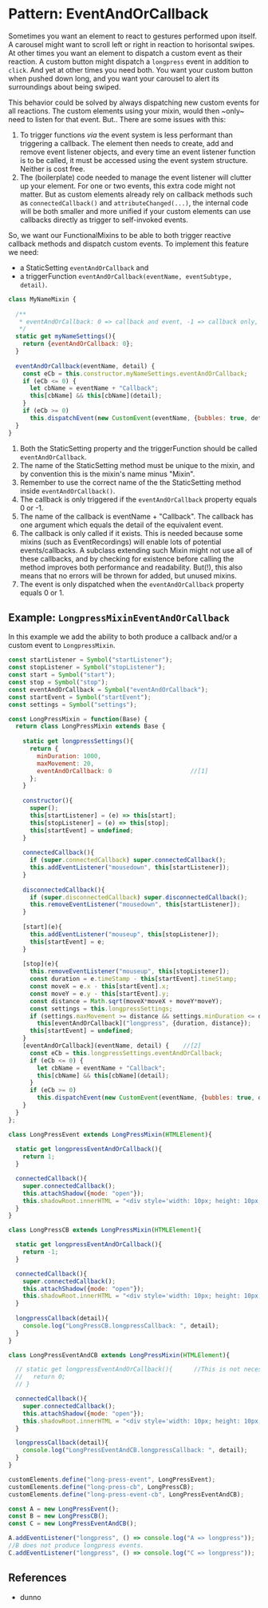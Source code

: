 # Pattern: EventAndOrCallback

Sometimes you want an element to react to gestures performed upon itself.
A carousel might want to scroll left or right in reaction to horisontal swipes. 
At other times you want an element to dispatch a custom event as their reaction.
A custom button might dispatch a `longpress` event in addition to `click`.
And yet at other times you need both. 
You want your custom button when pushed down long, and you want your carousel to
alert its surroundings about being swiped.

This behavior could be solved by always dispatching new custom events for all reactions.
The custom elements using your mixin, would then ~only~ need to listen for that event.
But.. There are some issues with this:
1. To trigger functions *via* the event system is less performant than triggering a callback.
The element then needs to create, add and remove event listener objects, and
every time an event listener function is to be called, it must be accessed using the event system structure.
Neither is cost free.
2. The (boilerplate) code needed to manage the event listener will clutter up your element.
For one or two events, this extra code might not matter. But as custom elements already rely on
callback methods such as `connectedCallback()` and `attributeChanged(...)`, 
the internal code will be both smaller and more unified if your custom elements can use 
callbacks directly as trigger to self-invoked events. 

So, we want our FunctionalMixins to be able to both trigger reactive callback methods and 
dispatch custom events. To implement this feature we need:
* a StaticSetting `eventAndOrCallback` and 
* a triggerFunction `eventAndOrCallback(eventName, eventSubtype, detail)`.

```javascript
class MyNameMixin {
                                  
  /**
   * eventAndOrCallback: 0 => callback and event, -1 => callback only, 1 => event only
   */
  static get myNameSettings(){                                         //[2]
    return {eventAndOrCallback: 0};                                    //[1]
  }
  
  eventAndOrCallback(eventName, detail) {                              //[1]
    const eCb = this.constructor.myNameSettings.eventAndOrCallback;    //[3]
    if (eCb <= 0) {                                                    //[4]
      let cbName = eventName + "Callback";                             //[5]
      this[cbName] && this[cbName](detail);                            //[6]
    }
    if (eCb >= 0)                                                      //[7]
      this.dispatchEvent(new CustomEvent(eventName, {bubbles: true, detail}));
  }              
}
```
1. Both the StaticSetting property and the triggerFunction should be called `eventAndOrCallback`.
2. The name of the StaticSetting method must be unique to the mixin, and 
by convention this is the mixin's name minus "Mixin".
3. Remember to use the correct name of the the StaticSetting method inside `eventAndOrCallback()`.
4. The callback is only triggered if the `eventAndOrCallback` property equals 0 or -1.
5. The name of the callback is eventName + "Callback". 
The callback has one argument which equals the detail of the equivalent event.
6. The callback is only called if it exists.
This is needed because some mixins (such as EventRecordings) 
will enable lots of potential events/callbacks.
A subclass extending such Mixin might not use all of these callbacks,
and by checking for existence before calling the method improves both performance and readability.
But(!), this also means that no errors will be thrown for added, but unused mixins.
7. The event is only dispatched when the `eventAndOrCallback` property equals 0 or 1.

## Example: `LongpressMixinEventAndOrCallback`

In this example we add the ability to both produce a callback and/or a custom event to
`LongpressMixin`.

```javascript
const startListener = Symbol("startListener");
const stopListener = Symbol("stopListener");
const start = Symbol("start");
const stop = Symbol("stop");
const eventAndOrCallback = Symbol("eventAndOrCallback");
const startEvent = Symbol("startEvent");
const settings = Symbol("settings");

const LongPressMixin = function(Base) {
  return class LongPressMixin extends Base {
    
    static get longpressSettings(){                  
      return {
        minDuration: 1000, 
        maxMovement: 20,
        eventAndOrCallback: 0                      //[1]
      };
    }
    
    constructor(){
      super();
      this[startListener] = (e) => this[start];
      this[stopListener] = (e) => this[stop];
      this[startEvent] = undefined;
    }
    
    connectedCallback(){
      if (super.connectedCallback) super.connectedCallback();
      this.addEventListener("mousedown", this[startListener]);
    }
    
    disconnectedCallback(){
      if (super.disconnectedCallback) super.disconnectedCallback();
      this.removeEventListener("mousedown", this[startListener]);
    }
    
    [start](e){
      this.addEventListener("mouseup", this[stopListener]);
      this[startEvent] = e;
    }                                                                  
    
    [stop](e){
      this.removeEventListener("mouseup", this[stopListener]);
      const duration = e.timeStamp - this[startEvent].timeStamp;
      const moveX = e.x - this[startEvent].x;
      const moveY = e.y - this[startEvent].y;
      const distance = Math.sqrt(moveX*moveX + moveY*moveY);
      const settings = this.longpressSettings;
      if (settings.maxMovement >= distance && settings.minDuration <= duration)  //[2]
        this[eventAndOrCallback]("longpress", {duration, distance});
      this[startEvent] = undefined;
    }
    [eventAndOrCallback](eventName, detail) {    //[2]
      const eCb = this.longpressSettings.eventAndOrCallback;
      if (eCb <= 0) {
        let cbName = eventName + "Callback";
        this[cbName] && this[cbName](detail);
      }
      if (eCb >= 0)
        this.dispatchEvent(new CustomEvent(eventName, {bubbles: true, detail}));
    }
  }
};

class LongPressEvent extends LongPressMixin(HTMLElement){
  
  static get longpressEventAndOrCallback(){
    return 1;
  }

  connectedCallback(){
    super.connectedCallback();
    this.attachShadow({mode: "open"});
    this.shadowRoot.innerHTML = "<div style='width: 10px; height: 10px; border: 10px solid red;'></div>"
  }
}

class LongPressCB extends LongPressMixin(HTMLElement){

  static get longpressEventAndOrCallback(){
    return -1;
  }

  connectedCallback(){
    super.connectedCallback();
    this.attachShadow({mode: "open"});
    this.shadowRoot.innerHTML = "<div style='width: 10px; height: 10px; border: 10px solid green;'></div>"
  }
  
  longpressCallback(detail){
    console.log("LongPressCB.longpressCallback: ", detail);
  }
}

class LongPressEventAndCB extends LongPressMixin(HTMLElement){

  // static get longpressEventAndOrCallback(){      //This is not necessary as it is already implemented as default by LongPressMixin
  //   return 0;
  // }

  connectedCallback(){
    super.connectedCallback();
    this.attachShadow({mode: "open"});
    this.shadowRoot.innerHTML = "<div style='width: 10px; height: 10px; border: 10px solid blue;'></div>"
  }

  longpressCallback(detail){
    console.log("LongPressEventAndCB.longpressCallback: ", detail);
  }
}                                                                                                

customElements.define("long-press-event", LongPressEvent);
customElements.define("long-press-cb", LongPressCB);
customElements.define("long-press-event-cb", LongPressEventAndCB);

const A = new LongPressEvent();
const B = new LongPressCB();
const C = new LongPressEventAndCB();

A.addEventListener("longpress", () => console.log("A => longpress"));
//B does not produce longpress events.
C.addEventListener("longpress", () => console.log("C => longpress"));
```

## References
 * dunno